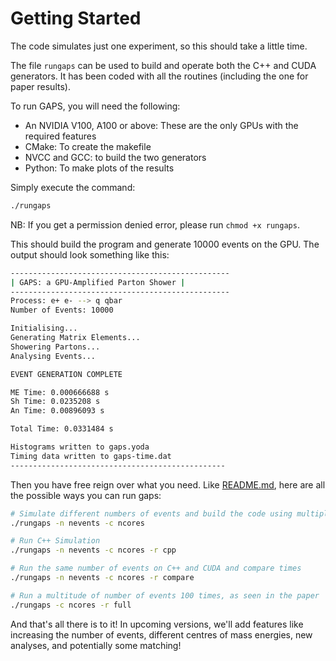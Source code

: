 # Getting Started

The code simulates just one experiment, so this should take a little time.

The file `rungaps` can be used to build and operate both the C++ and CUDA generators. It has been coded with all the routines (including the one for paper results).

To run GAPS, you will need the following:

- An NVIDIA V100, A100 or above: These are the only GPUs with the required features
- CMake: To create the makefile
- NVCC and GCC: to build the two generators
- Python: To make plots of the results

Simply execute the command:

```bash
./rungaps
```

NB: If you get a permission denied error, please run ```chmod +x rungaps```.

This should build the program and generate 10000 events on the GPU. The output should look something like this:

```bash
-------------------------------------------------
| GAPS: a GPU-Amplified Parton Shower |
-------------------------------------------------
Process: e+ e- --> q qbar
Number of Events: 10000

Initialising...
Generating Matrix Elements...
Showering Partons...
Analysing Events...

EVENT GENERATION COMPLETE

ME Time: 0.000666688 s
Sh Time: 0.0235208 s
An Time: 0.00896093 s

Total Time: 0.0331484 s

Histograms written to gaps.yoda
Timing data written to gaps-time.dat
------------------------------------------------
```

Then you have free reign over what you need. Like [README.md](../../README.md), here are all the possible ways you can run gaps:

```bash
# Simulate different numbers of events and build the code using multiple cpu cores
./rungaps -n nevents -c ncores

# Run C++ Simulation
./rungaps -n nevents -c ncores -r cpp

# Run the same number of events on C++ and CUDA and compare times
./rungaps -n nevents -c ncores -r compare

# Run a multitude of number of events 100 times, as seen in the paper
./rungaps -c ncores -r full
```

And that's all there is to it! In upcoming versions, we'll add features like increasing the number of events, different centres of mass energies, new analyses, and potentially some matching!
